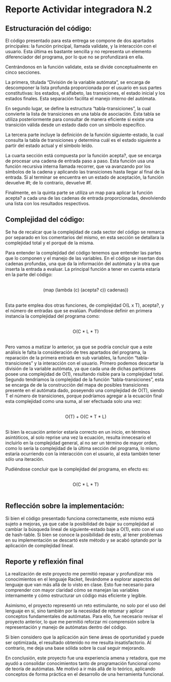 # Reporte Actividar integradora N.2

## Estructuración del código:
  El código presentado para esta entrega se compone de dos apartados principales: la función principal, llamada validate, y la interacción con el usuario. Esta última es bastante sencilla y no representa un elemento diferenciador del programa, por lo que no se profundizará en ella.

  Centrándonos en la función validate, esta se divide conceptualmente en cinco secciones.

  La primera, titulada “División de la variable autómata”, se encarga de descomponer la lista profunda proporcionada por el usuario en sus partes constitutivas: los estados, el alfabeto, las transiciones, el estado inicial y los estados finales. Esta separación facilita el manejo interno del autómata.

  En segundo lugar, se define la estructura “tabla-transiciones”, la cual convierte la lista de transiciones en una tabla de asociación. Esta tabla se utiliza posteriormente para consultar de manera eficiente si existe una transición válida desde un estado dado con un símbolo específico.

  La tercera parte incluye la definición de la función siguiente-estado, la cual consulta la tabla de transiciones y determina cuál es el estado siguiente a partir del estado actual y el símbolo leído.

  La cuarta sección está compuesta por la función acepta?, que se encarga de procesar una cadena de entrada paso a paso. Esta función usa una función recursiva interna llamada recorrer, que va avanzando por los símbolos de la cadena y aplicando las transiciones hasta llegar al final de la entrada. Si al terminar se encuentra en un estado de aceptación, la función devuelve #t; de lo contrario, devuelve #f.

  Finalmente, en la quinta parte se utiliza un map para aplicar la función acepta? a cada una de las cadenas de entrada proporcionadas, devolviendo una lista con los resultados respectivos.



## Complejidad del código:

  Se ha de recalcar que la complejidad de cada sector del código se remarca por separado en los comentarios del mismo, en esta sección se detallara la complejidad total y el porqué de la misma.

  Para entender la complejidad del código tenemos que entender las partes que lo componen y el manejo de las variables. En el código se insertan dos cadenas profundas, una que da la información del autómata y la otra que inserta la entrada a evaluar. La principal función a tener en cuenta estaría en la parte del código:

<br>
<div align="center">
(map (lambda (c) (acepta? c)) cadenas))
</div>
<br>

  Esta parte emplea dos otras funciones, de complejidad O(L x T), acepta?, y el número de entradas que se evalúan. Pudiéndose definir en primera instancia la complejidad del programa como:

<br>
<div align="center">
O(C * L * T)
</div>
<br>

  Pero vamos a matizar lo anterior, ya que se podría concluir que a este análisis le falta la consideración de tres apartados del programa, la reparación de la primera entrada en sub variables, la función “tabla-transiciones” y la interacción con el usuario. Primero podemos descartar la división de la variable autómata, ya que cada una de dichas particiones posee una complejidad de O(1), resultando risible para la complejidad total. Segundo tendríamos la complejidad de la función “tabla-transiciones”, esta se encarga de de la construcción del mapa de posibles transiciones presente en el autómata dado,  poseyendo una complejidad de O(T), siendo T el número de transiciones, porque podríamos agregar a la ecuación final esta complejidad como una suma, al ser efectuada solo una vez:

<br>
<div align="center">
O(T) + O(C * T * L)
</div>
<br>

  Si bien la ecuación anterior estaría correcto en un inicio, en términos asintóticos, al solo reprise una vez la ecuación, resulta innecesario el incluirlo en la complejidad general, al no ser un término de mayor orden, como lo sería la complejidad de la última sección del programa, lo mismo estaría ocurriendo con la interacción con el usuario, al esta también tener sólo una iteración.

  Pudiéndose concluir que la complejidad del programa, en efecto es:

<br>
<div align="center">
O(C * L * T)
</div>
<br>

## Reflección sobre la implementación:

Si bien el código presentado funciona correctamente, este mismo está sujeto a mejoras, ya que cabe la posibilidad de bajar su complejidad al cambiar la búsqueda lineal de siguiente-estado baje a O(1), esto con el uso de hash-table. Si bien se conoce la posibilidad de esto, al tener problemas en su implementación se descartó este método y se acabó optando por la aplicación de complejidad lineal.

## Reporte y reflexión final
La realización de este proyecto me permitió repasar y profundizar mis conocimientos en el lenguaje Racket, llevándome a explorar aspectos del lenguaje que van más allá de lo visto en clase. Esto fue necesario para comprender con mayor claridad cómo se manejan las variables internamente y cómo estructurar un código más eficiente y legible.

Asimismo, el proyecto representó un reto estimulante, no solo por el uso del lenguaje en sí, sino también por la necesidad de retomar y aplicar conceptos fundamentales de autómatas. Para ello, fue necesario revisar el proyecto anterior, lo que me permitió reforzar mi comprensión sobre la representación y manejo de autómatas dentro del código.

Si bien considero que la aplicación aún tiene áreas de oportunidad y puede ser optimizada, el resultado obtenido no me resulta insatisfactorio. Al contrario, me deja una base sólida sobre la cual seguir mejorando.

En conclusión, este proyecto fue una experiencia amena y retadora, que me ayudó a consolidar conocimientos tanto de programación funcional como de teoría de autómatas. Me motivó a ir más allá de lo teórico, aplicando conceptos de forma práctica en el desarrollo de una herramienta funcional.


